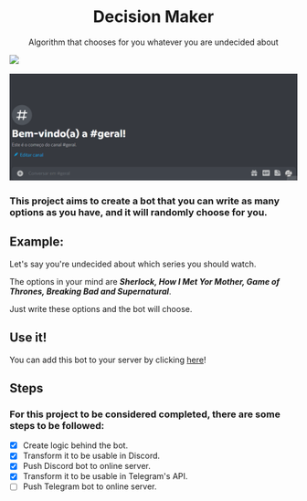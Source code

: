 
<h1 align="center">Decision Maker</h1>

<p align="center">Algorithm that chooses for you whatever you are undecided about</p>


<img src="https://img.shields.io/static/v1?label=Status&message=Developing&color=FF8C00&style=for-the-badge&logo=ghost"/>

![screenshot](https://raw.githubusercontent.com/JonathanFcosta17/Decision_maker/main/img/GifDiscordBot.gif)

### This project aims to create a bot that you can write as many options as you have, and it will randomly choose for you.

## Example:
 
 Let's say you're undecided about which series you should watch.
 
 The options in your mind are ***Sherlock, How I Met Yor Mother, Game of Thrones, Breaking Bad and Supernatural***.
 
 Just write these options and the bot will choose.
 
 ## Use it!
 
 You can add this bot to your server by clicking [here](https://discord.com/api/oauth2/authorize?client_id=1025106687734059039&permissions=2056&scope=bot)!
 
 ## Steps
 ### For this project to be considered completed, there are some steps to be followed:
- [x] Create logic behind the bot.
- [x] Transform it to be usable in Discord.
- [x] Push Discord bot to online server.
- [x] Transform it to be usable in Telegram's API.
- [ ] Push Telegram bot to online server.
